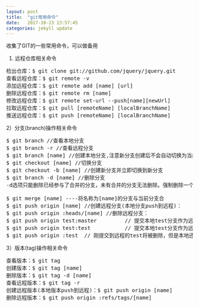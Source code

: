 ```yaml
---
layout: post
title:  "git常用命令"
date:   2017-10-23 13:57:45
categories: jekyll update
---
```


收集了GIT的一些常用命令，可以做备用


1) 远程仓库相关命令

<pre>
检出仓库：$ git clone git://github.com/jquery/jquery.git 
查看远程仓库：$ git remote -v
添加远程仓库：$ git remote add [name] [url]
删除远程仓库：$ git remote rm [name]
修改远程仓库：$ git remote set-url --push[name][newUrl]
拉取远程仓库：$ git pull [remoteName] [localBranchName]
推送远程仓库：$ git push [remoteName] [localBranchName]
</pre>
 
2）分支(branch)操作相关命令

<pre>
$ git branch //查看本地分支
$ git branch -r //查看远程分支
$ git branch [name] //创建本地分支,注意新分支创建后不会自动切换为当前分支
$ git checkout [name] //切换分支
$ git checkout -b [name] //创建新分支并立即切换到新分支
$ git branch -d [name] //删除分支
-d选项只能删除已经参与了合并的分支，未有合并的分支无法删除。强制删除一个分支，使用-D选项

$ git merge [name] ----将名称为[name]的分支与当前分支合
$ git push origin [name] //创建远程分支(本地分支push到远程)：
$ git push origin :heads/[name] //删除远程分支：
$ git push origin test:master         // 提交本地test分支作为远程的master分支 
$ git push origin test:test           // 提交本地test分支作为远程的test分支
$ git push origin :test  // 刚提交到远程的test将被删除，但是本地还会保存的，不用担心
</pre>

3）版本(tag)操作相关命令

<pre>
查看版本：$ git tag
创建版本：$ git tag [name]
删除版本：$ git tag -d [name]
查看远程版本：$ git tag -r
创建远程版本(本地版本push到远程)：$ git push origin [name]
删除远程版本：$ git push origin :refs/tags/[name]
</pre>
 
